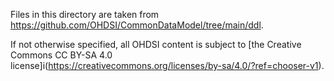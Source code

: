 Files in this directory are taken from https://github.com/OHDSI/CommonDataModel/tree/main/ddl.

If not otherwise specified, all OHDSI content is subject to [the Creative Commons CC BY-SA 4.0 license]i(https://creativecommons.org/licenses/by-sa/4.0/?ref=chooser-v1).

